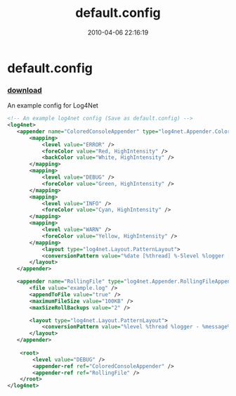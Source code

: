 ﻿---
pid:            1743
parent:         0
children:       
poster:         Joel Bennett
title:          default.config
date:           2010-04-06 22:16:19
description:    An example config for Log4Net
format:         xml
---

# default.config

### [download](1743.xml)  

An example config for Log4Net

```xml
<!-- An example log4net config (Save as default.config) -->
<log4net>
   <appender name="ColoredConsoleAppender" type="log4net.Appender.ColoredConsoleAppender">
       <mapping>
           <level value="ERROR" />
           <foreColor value="Red, HighIntensity" />
           <backColor value="White, HighIntensity" />
       </mapping>
       <mapping>
           <level value="DEBUG" />
           <foreColor value="Green, HighIntensity" />
       </mapping>
       <mapping>
           <level value="INFO" />
           <foreColor value="Cyan, HighIntensity" />
       </mapping>
       <mapping>
           <level value="WARN" />
           <foreColor value="Yellow, HighIntensity" />
       </mapping>
           <layout type="log4net.Layout.PatternLayout">
           <conversionPattern value="%date [%thread] %-5level %logger [%property{NDC}] - %message%newline" />
       </layout>
   </appender>

   <appender name="RollingFile" type="log4net.Appender.RollingFileAppender">
       <file value="example.log" />
       <appendToFile value="true" />
       <maximumFileSize value="100KB" />
       <maxSizeRollBackups value="2" />

       <layout type="log4net.Layout.PatternLayout">
           <conversionPattern value="%level %thread %logger - %message%newline" />
       </layout>
   </appender>
    
    <root>
        <level value="DEBUG" />
        <appender-ref ref="ColoredConsoleAppender" />
        <appender-ref ref="RollingFile" />
    </root>
</log4net>
```
